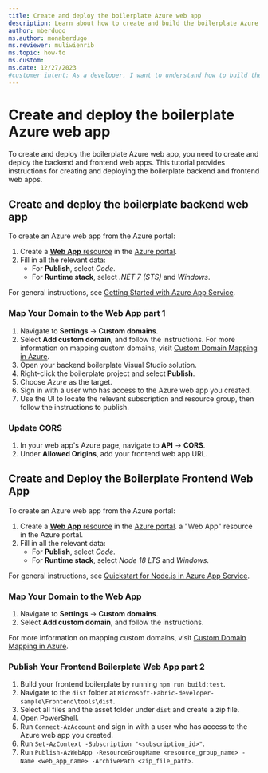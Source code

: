 ```yaml
---
title: Create and deploy the boilerplate Azure web app
description: Learn about how to create and build the boilerplate Azure web app.
author: mberdugo
ms.author: monaberdugo
ms.reviewer: muliwienrib
ms.topic: how-to
ms.custom:
ms.date: 12/27/2023
#customer intent: As a developer, I want to understand how to build the backend of a customized Fabric workload so that I can create customized user experiences.
---
```


# Create and deploy the boilerplate Azure web app

To create and deploy the boilerplate Azure web app, you need to create and deploy the backend and frontend web apps. This tutorial provides instructions for creating and deploying the boilerplate backend and frontend web apps.

## Create and deploy the boilerplate backend web app

To create an Azure web app from the Azure portal:

1. Create a [**Web App** resource](https://ms.portal.azure.com/#create/Microsoft.WebSite) in the [Azure portal](https://ms.portal.azure.com/#home).
1. Fill in all the relevant data:
   - For **Publish**, select *Code*.
   - For **Runtime stack**, select *.NET 7 (STS)* and *Windows*.

For general instructions, see [Getting Started with Azure App Service](/azure/app-service/getting-started?pivots=stack-net).

### Map Your Domain to the Web App part 1

1. Navigate to **Settings** -> **Custom domains**.
1. Select **Add custom domain**, and follow the instructions.
   For more information on mapping custom domains, visit [Custom Domain Mapping in Azure](/azure/app-service/app-service-web-tutorial-custom-domain?tabs=root%2Cazurecli).
1. Open your backend boilerplate Visual Studio solution.
1. Right-click the boilerplate project and select **Publish**.
1. Choose *Azure* as the target.
1. Sign in with a user who has access to the Azure web app you created.
1. Use the UI to locate the relevant subscription and resource group, then follow the instructions to publish.

### Update CORS

1. In your web app's Azure page, navigate to **API** -> **CORS**.
1. Under **Allowed Origins**, add your frontend web app URL.

## Create and Deploy the Boilerplate Frontend Web App

To create an Azure web app from the Azure portal:

1. Create a [**Web App** resource](https://ms.portal.azure.com/#create/Microsoft.WebSite) in the [Azure portal](https://ms.portal.azure.com/#home). a "Web App" resource in the Azure portal.
1. Fill in all the relevant data:
   - For **Publish**, select *Code*.
   - For **Runtime stack**, select *Node 18 LTS* and *Windows*.

For general instructions, see [Quickstart for Node.js in Azure App Service](/azure/app-service/quickstart-nodejs?tabs=windows&pivots=development-environment-azure-portal).

### Map Your Domain to the Web App

1. Navigate to **Settings** -> **Custom domains**.
1. Select **Add custom domain**, and follow the instructions.

For more information on mapping custom domains, visit [Custom Domain Mapping in Azure](/azure/app-service/app-service-web-tutorial-custom-domain?tabs=root%2Cazurecli).

### Publish Your Frontend Boilerplate Web App part 2

1. Build your frontend boilerplate by running `npm run build:test`.
1. Navigate to the `dist` folder at `Microsoft-Fabric-developer-sample\Frontend\tools\dist`.
1. Select all files and the asset folder under `dist` and create a zip file.
1. Open PowerShell.
1. Run `Connect-AzAccount` and sign in with a user who has access to the Azure web app you created.
1. Run `Set-AzContext -Subscription "<subscription_id>"`.
1. Run `Publish-AzWebApp -ResourceGroupName <resource_group_name> -Name <web_app_name> -ArchivePath <zip_file_path>`.
